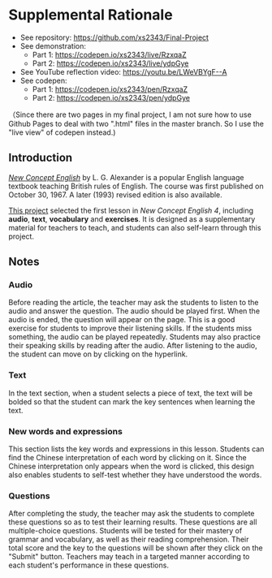 # Supplemental Rationale

- See repository: https://github.com/xs2343/Final-Project
- See demonstration:
  - Part 1: https://codepen.io/xs2343/live/RzxqaZ
  - Part 2: https://codepen.io/xs2343/live/ydpGye
- See YouTube reflection video: https://youtu.be/LWeVBYgF--A
- See codepen:
  - Part 1: https://codepen.io/xs2343/pen/RzxqaZ
  - Part 2: https://codepen.io/xs2343/pen/ydpGye

（Since there are two pages in my final project, I am not sure how to use Github Pages to deal with two ".html" files in the master branch. So I use the "live view" of codepen instead.)

## Introduction

[*New Concept English*](https://en.wikipedia.org/wiki/New_Concept_English) by L. G. Alexander is a popular English language textbook teaching British rules of English. The course was first published on October 30, 1967. A later (1993) revised edition is also available.

[This project](https://codepen.io/xs2343/pen/RzxqaZ) selected the first lesson in *New Concept English 4*, including **audio**, **text**, **vocabulary** and **exercises**. It is designed as a supplementary material for teachers to teach, and students can also self-learn through this project.


## Notes
### Audio
Before reading the article, the teacher may ask the students to listen to the audio and answer the question. The audio should be played first. When the audio is ended, the question will appear on the page. This is a good exercise for students to improve their listening skills. If the students miss something, the audio can be played repeatedly. Students may also practice their speaking skills by reading after the audio. After listening to the audio, the student can move on by clicking on the hyperlink.

### Text
In the text section, when a student selects a piece of text, the text will be bolded so that the student can mark the key sentences when learning the text.

### New words and expressions
This section lists the key words and expressions in this lesson. Students can find the Chinese interpretation of each word by clicking on it. Since the Chinese interpretation only appears when the word is clicked, this design also enables students to self-test whether they have understood the words.

### Questions
After completing the study, the teacher may ask the students to complete these questions so as to test their learning results. These questions are all multiple-choice questions. Students will be tested for their mastery of grammar and vocabulary, as well as their reading comprehension. Their total score and the key to the questions will be shown after they click on the "Submit" button. Teachers may teach in a targeted manner according to each student's performance in these questions.
